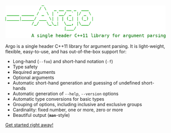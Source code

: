 ![](argo.png)

Argo is a single header C++11 library for argument parsing. It is light-weight, flexible, easy-to-use, and has out-of-the-box support for:

* Long-hand (`--foo`) and short-hand notation (`-f`)
* Type safety
* Required arguments
* Optional arguments
* Automatic short-hand generation and guessing of undefined short-hands
* Automatic generation of `--help`, `--version` options
* Automatic type conversions for basic types
* Grouping of options, including inclusive and exclusive groups
* Cardinality: fixed number, one or more, zero or more
* Beautiful output (__`man`__-style)

[Get started right away!](02-basic-usage/)
